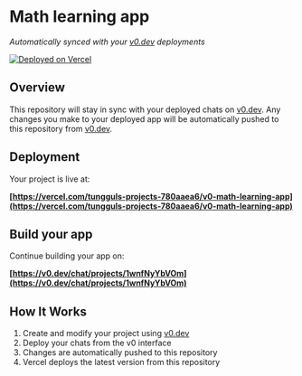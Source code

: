 # Math learning app

*Automatically synced with your [v0.dev](https://v0.dev) deployments*

[![Deployed on Vercel](https://img.shields.io/badge/Deployed%20on-Vercel-black?style=for-the-badge&logo=vercel)](https://vercel.com/tungguls-projects-780aaea6/v0-math-learning-app)

## Overview

This repository will stay in sync with your deployed chats on [v0.dev](https://v0.dev).
Any changes you make to your deployed app will be automatically pushed to this repository from [v0.dev](https://v0.dev).

## Deployment

Your project is live at:

**[https://vercel.com/tungguls-projects-780aaea6/v0-math-learning-app](https://vercel.com/tungguls-projects-780aaea6/v0-math-learning-app)**

## Build your app

Continue building your app on:

**[https://v0.dev/chat/projects/1wnfNyYbVOm](https://v0.dev/chat/projects/1wnfNyYbVOm)**

## How It Works

1. Create and modify your project using [v0.dev](https://v0.dev)
2. Deploy your chats from the v0 interface
3. Changes are automatically pushed to this repository
4. Vercel deploys the latest version from this repository
